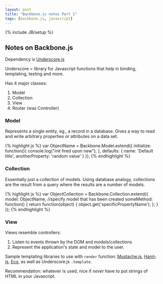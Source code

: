 ```yaml
---
layout: post
title: "Backbone.js notes Part 1"
tags: [backbone.js, javascript]
---
```

{% include JB/setup %}

## Notes on Backbone.js

Dependency is [Underscore.js](http://documentcloud.github.com/underscore/)

Underscore = library for Javascript functions that help in binding, templating, testing and more.

Has 4 major classes:

1. Model
2. Collection
3. View
4. Router (was Controller)

### Model

Represents a single entity, eg., a record in a database. Gives a way to read and write arbitrary properties or attributes on a data set.

{% highlight js %}
	var ObjectName = Backbone.Model.extend({
		initialize: function(){
			console.log("init fired upon new");
		},
		defaults: {
			name: 'Default title',
			anotherProperty: 'random value'
		}
	});
{% endhighlight %}

### Collection

Essentially just a collection of models. Using database analogy, collections are the result from a query where the results are a number of models.

{% highlight js %}
	var ObjectCollection = Backbone.Collection.extend({
		model: ObjectName,	//specify model that has been created
		someMethod: function() {
			return function(object) {
				object.get('specificPropertyName');
			};
		}
	});
{% endhighlight %}

### View

Views resemble controllers:

1. Listen to events thrown by the DOM and models/collections
2. Represent the application's state and model to the user.

Sample templating libraries to use with `render` function: [Mustache.js](http://github.com/janl/mustache.js), [Haml-js](http://github.com/creationix/haml-js), [Eco](http://github.com/sstephenson/eco), as well as Underscore.js `.template`.

Recommendation: whatever is used, nice if _never_ have to put strings of HTML in your Javascript.
